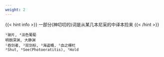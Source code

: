 ```yaml
---
weight: 2
---
```


{{< hint info >}}
一部分(神叨叨的)词是从某几本尼采的中译本捡来
{{< /hint >}}

```
¹玻片, ⁴淡色葡萄
明朗深渊, 大静渊
¹吞剑者, ²双剑标, ³海盗桶, ⁵血之栅栏
²Shut, ⁴See(Photoeratitis), ⁵Hold
```
